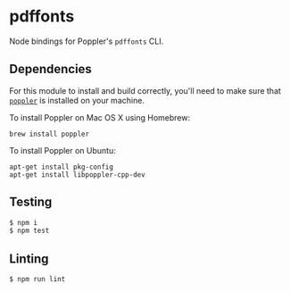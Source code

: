 # pdffonts

Node bindings for Poppler's `pdffonts` CLI.

## Dependencies

For this module to install and build correctly, you'll need to make sure that [`poppler`](https://poppler.freedesktop.org/) is installed on your machine.

To install Poppler on Mac OS X using Homebrew:

```
brew install poppler
```

To install Poppler on Ubuntu:

```
apt-get install pkg-config
apt-get install libpoppler-cpp-dev
```

## Testing

```bash
$ npm i
$ npm test
```

## Linting

```bash
$ npm run lint
```
